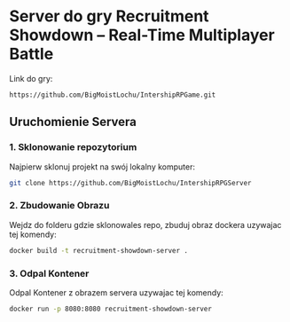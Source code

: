 # Server do gry Recruitment Showdown – Real-Time Multiplayer Battle
Link do gry: 
```
https://github.com/BigMoistLochu/IntershipRPGame.git
```

## Uruchomienie Servera

### 1. Sklonowanie repozytorium
Najpierw sklonuj projekt na swój lokalny komputer:

```bash
git clone https://github.com/BigMoistLochu/IntershipRPGServer
```

### 2. Zbudowanie Obrazu
Wejdz do folderu gdzie sklonowales repo, zbuduj obraz dockera uzywajac tej komendy:

```bash
docker build -t recruitment-showdown-server .
```

### 3. Odpal Kontener
Odpal Kontener z obrazem servera uzywajac tej komendy:

```bash
docker run -p 8080:8080 recruitment-showdown-server
```

